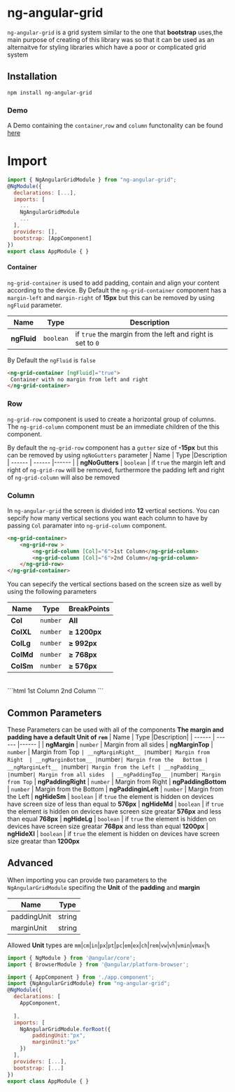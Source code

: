 # ng-angular-grid
`ng-angular-grid` is a grid system similar to the one that **bootstrap** uses,the main purpose of creating of this library was so that it can be used as an alternaitve for styling libraries which have a poor or complicated grid system 
## Installation
```
npm install ng-angular-grid
```
### Demo
A Demo containing the `container`,`row` and `column` functonality can be found [here](https://codesandbox.io/s/cool-rgb-9kis7)

# Import
```js
import { NgAngularGridModule } from "ng-angular-grid";
@NgModule({
  declarations: [...],
  imports: [
    ...
    NgAngularGridModule
    ...
  ],
  providers: [],
  bootstrap: [AppComponent]
})
export class AppModule { }
```
#### Container
`ng-grid-container` is used to add padding, contain and align your content according to the device.
By Default the `ng-grid-container` component has a `margin-left` and `margin-right` of **15px** but this can be removed by using `ngFluid` parameter.

| Name | Type |Description|
| ------ | ------ |------ |
| __ngFluid__ | `boolean` | if `true` the margin from the left and right is set to `0`|

By Default the `ngFluid` is `false`

```html
<ng-grid-container [ngFluid]="true">
 Container with no margin from left and right
</ng-grid-container>
```
### Row
`ng-grid-row` component is used to create a horizontal group  of columns. The `ng-grid-column` component must be an immediate children of the this component.

By default the `ng-grid-row` component has a `gutter` size of __-15px__ but this can be removed by using `ngNoGutters` parameter 
| Name | Type |Description
| ------ | ------ |------ |
| __ngNoGutters__ | `boolean` | if `true` the margin left and right of `ng-grid-row` will be removed, furthermore the padding left and right of `ng-grid-column` will also be removed

### Column
In `ng-angular-grid` the screen is divided into **12**  vertical sections. You can sepcify how many vertical sections you want each column to have by passing `Col` paramater into `ng-grid-column` component.

```html
<ng-grid-container>
    <ng-grid-row >
        <ng-grid-column [Col]="6">1st Column</ng-grid-column>
        <ng-grid-column [Col]="6">2nd Column</ng-grid-column>
    </ng-grid-row>
</ng-grid-container>
```
You can sepecify the vertical sections based on the screen size as well by using the following parameters

| Name | Type |BreakPoints|
| ------ | ------ |------ |
| __Col__ | `number` | __All__ |
| __ColXL__ | `number` | __≥ 1200px__ |
| __ColLg__ | `number` | __≥ 992px__ |
| __ColMd__ | `number` | __≥ 768px__ |
| __ColSm__ | `number` | __≥ 576px__ |

<br/>
```html
<ng-grid-container>
    <ng-grid-row >
        <ng-grid-column [ColLg]="4" [ColMd]="6" [ColSm]="12">
            1st Column
        </ng-grid-column>
        <ng-grid-column [ColLg]="4" [ColMd]="6" [ColSm]="12">
            2nd Column
        </ng-grid-column>
    </ng-grid-row>
</ng-grid-container>
```

## Common Parameters
These Parameters can be used with all of the components
__The margin and padding have a default Unit of `rem`__
| Name | Type |Description|
| ------ | ------ |------ |
| __ngMargin__ | `number` | Margin from all sides 
| __ngMarginTop__ | `number` | Margin from Top `
| __ngMarginRight__ | `number` | Margin from Right 
| __ngMarginBottom__ | `number` | Margin from the   Bottom
| __ngMarginLeft__ | `number` | Margin from the Left
| __ngPadding__ | `number` | Margin from all sides 
| __ngPaddingTop__ | `number` | Margin from Top `
| __ngPaddingRight__ | `number` | Margin from Right 
| __ngPaddingBottom__ | `number` | Margin from the   Bottom
| __ngPaddinginLeft__ | `number` | Margin from the Left
| __ngHideSm__ | `boolean` |  if `true` the element is hidden on devices have screen size of less than equal to **576px**
| __ngHideMd__ | `boolean` |  if `true` the element is hidden on devices have screen size greatar **576px** and less than equal **768px**
| __ngHideLg__ | `boolean` |  if `true` the element is hidden on devices have screen size greatar **768px** and less than equal **1200px**
| __ngHideXl__ | `boolean` |  if `true` the element is hidden on devices have screen size greatar than **1200px**

## Advanced
When importing  you can provide two parameters to the `NgAngularGridModule` specifing the **Unit** of the __padding__ and __margin__

| Name | Type |
| ------ | ------ |
| paddingUnit | string |
| marginUnit | string |

Allowed __Unit__ types are 
`mm`|`cm`|`in`|`px`|`pt`|`pc`|`em`|`ex`|`ch`|`rem`|`vw`|`vh`|`vmin`|`vmax`|`%`

```js
import { NgModule } from '@angular/core';
import { BrowserModule } from '@angular/platform-browser';

import { AppComponent } from './app.component';
import {NgAngularGridModule} from "ng-angular-grid";
@NgModule({
  declarations: [
    AppComponent,
    
  ],
  imports: [
    NgAngularGridModule.forRoot({
        paddingUnit:"px",
        marginUnit:"px"
    })
  ],
  providers: [...],
  bootstrap: [...]
})
export class AppModule { }

```
